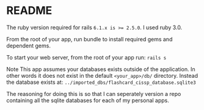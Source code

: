 # README
The ruby version required for rails `6.1.x is >= 2.5.0`. I used ruby 3.0.

From the root of your app, run bundle to install required gems and dependent gems.

To start your web server, from the root of your app run: `rails s`

Note This app assumes your databases exists outside of the application. In other words it does not exist in the default `<your_app>/db/` directory. Instead the database exists at: `../imported_dbs/flashcard_cissp_database.sqlite3`

The reasoning for doing this is so that I can seperately version a repo containing all the sqlite databases for each of my personal apps.
